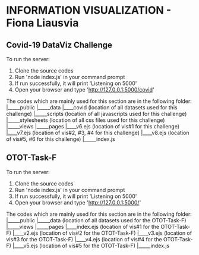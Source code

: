 # INFORMATION VISUALIZATION - Fiona Liausvia 

## Covid-19 DataViz Challenge

To run the server:
1. Clone the source codes   
2. Run 'node index.js' in your command prompt
3. If run successfully, it will print 'Listening on 5000'
4. Open your browser and type 'http://127.0.0.1:5000/covid' 

The codes which are mainly used for this section are in the following folder:
|_____public 
   |_____data
      |____covid 			(location of all datasets used for this challenge)
   |_____scripts			(location of all javascripts used for this challenge)
   |_____stylesheets		(location of all css files used for this challenge)
|_____views
   |_____pages
      |____v6.ejs 			(location of vis#1 for this challenge)
      |____v7.ejs 			(location of vis#2, #3, #4 for this challenge)
      |____v8.ejs 			(location of vis#5, #6 for this challenge)
|_____index.js

## OTOT-Task-F

To run the server:
1. Clone the source codes   
2. Run 'node index.js' in your command prompt
3. If run successfully, it will print 'Listening on 5000'
4. Open your browser and type 'http://127.0.0.1:5000/' 

The codes which are mainly used for this section are in the following folder:
|_____public 
   |_____data 				(location of all datasets used for the OTOT-Task-F)
|_____views
   |_____pages
      |____index.ejs 		(location of vis#1 for the OTOT-Task-F)
      |____v2.ejs 			(location of vis#2 for the OTOT-Task-F)
      |____v3.ejs 			(location of vis#3 for the OTOT-Task-F)
      |____v4.ejs 			(location of vis#4 for the OTOT-Task-F)
      |____v5.ejs 			(location of vis#5 for the OTOT-Task-F)
|_____index.js
